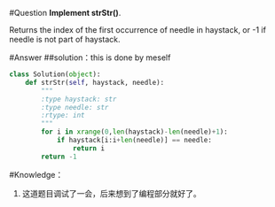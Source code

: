 #Question
**Implement strStr()**.
Returns the index of the first occurrence of needle in haystack, or -1 if needle is not part of haystack.

#Answer
##solution：this is done by meself
```python
class Solution(object):
    def strStr(self, haystack, needle):
        """
        :type haystack: str
        :type needle: str
        :rtype: int
        """
        for i in xrange(0,len(haystack)-len(needle)+1):
            if haystack[i:i+len(needle)] == needle:
                return i
        return -1
```
#Knowledge：
1. 这道题目调试了一会，后来想到了编程部分就好了。
